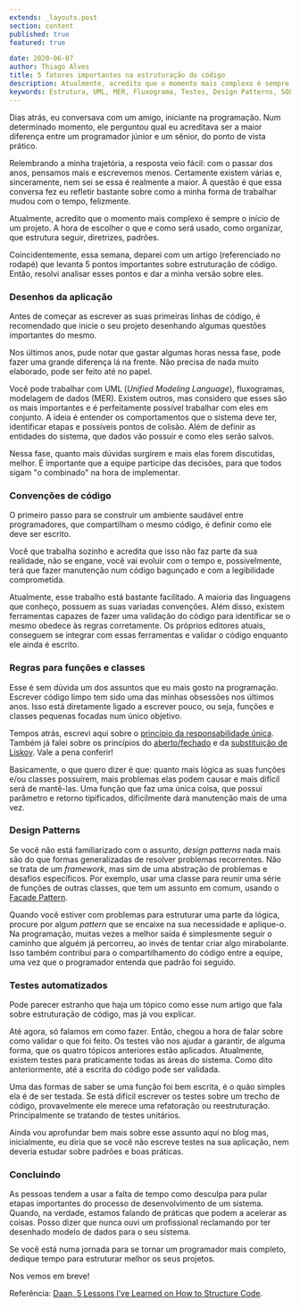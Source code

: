 ```yaml
---
extends: _layouts.post
section: content
published: true
featured: true

date: 2020-06-07
author: Thiago Alves
title: 5 fatores importantes na estruturação do código
description: Atualmente, acredito que o momento mais complexo é sempre o início de um projeto. A hora de escolher o que e como será usado, como organizar, que estrutura seguir, diretrizes, padrões.
keywords: Estrutura, UML, MER, Fluxograma, Testes, Design Patterns, SOLID
---
```


Dias atrás, eu conversava com um amigo, iniciante na programação. Num determinado momento, ele perguntou qual eu acreditava ser a maior diferença entre um programador júnior e um sênior, do ponto de vista prático.

Relembrando a minha trajetória, a resposta veio fácil: com o passar dos anos, pensamos mais e escrevemos menos. Certamente existem várias e, sinceramente, nem sei se essa é realmente a maior. A questão é que essa conversa fez eu refletir bastante sobre como a minha forma de trabalhar mudou com o tempo, felizmente.

Atualmente, acredito que o momento mais complexo é sempre o início de um projeto. A hora de escolher o que e como será usado, como organizar, que estrutura seguir, diretrizes, padrões.

Coincidentemente, essa semana, deparei com um artigo (referenciado no rodapé) que levanta 5 pontos importantes sobre estruturação de código. Então, resolvi analisar esses pontos e dar a minha versão sobre eles.

### Desenhos da aplicação

Antes de começar as escrever as suas primeiras linhas de código, é recomendado que inicie o seu projeto desenhando algumas questões importantes do mesmo.

Nos últimos anos, pude notar que gastar algumas horas nessa fase, pode fazer uma grande diferença lá na frente. Não precisa de nada muito elaborado, pode ser feito até no papel.

Você pode trabalhar com UML (_Unified Modeling Language_), fluxogramas, modelagem de dados (MER). Existem outros, mas considero que esses são os mais importantes e é perfeitamente possível trabalhar com eles em conjunto. A ideia é entender os comportamentos que o sistema deve ter, identificar etapas e possíveis pontos de colisão. Além de definir as entidades do sistema, que dados vão possuir e como eles serão salvos.

Nessa fase, quanto mais dúvidas surgirem e mais elas forem discutidas, melhor. É importante que a equipe participe das decisões, para que todos sigam "o combinado" na hora de implementar.

### Convenções de código

O primeiro passo para se construir um ambiente saudável entre programadores, que compartilham o mesmo código, é definir como ele deve ser escrito.

Você que trabalha sozinho e acredita que isso não faz parte da sua realidade, não se engane, você vai evoluir com o tempo e, possivelmente, terá que fazer manutenção num código bagunçado e com a legibilidade comprometida.

Atualmente, esse trabalho está bastante facilitado. A maioria das linguagens que conheço, possuem as suas variadas convenções. Além disso, existem ferramentas capazes de fazer uma validação do código para identificar se o mesmo obedece às regras corretamente. Os próprios editores atuais, conseguem se integrar com essas ferramentas e validar o código enquanto ele ainda é escrito.

### Regras para funções e classes

Esse é sem dúvida um dos assuntos que eu mais gosto na programação. Escrever código limpo tem sido uma das minhas obsessões nos últimos anos. Isso está diretamente ligado a escrever pouco, ou seja, funções e classes pequenas focadas num único objetivo.

Tempos atrás, escrevi aqui sobre o [princípio da responsabilidade única](/blog/clean-code-principio-da-responsabilidade-unica-do-solid). Também já falei sobre os princípios do [aberto/fechado](/blog/clean-code-principio-do-aberto-fechado-do-solid) e da [substituição de Liskov](/blog/solid-principio-da-substituicao-de-liskov). Vale a pena conferir!

Basicamente, o que quero dizer é que: quanto mais lógica as suas funções e/ou classes possuírem, mais problemas elas podem causar e mais difícil será de mantê-las. Uma função que faz uma única coisa, que possui parâmetro e retorno tipificados, dificilmente dará manutenção mais de uma vez.

### Design Patterns

Se você não está familiarizado com o assunto, _design patterns_ nada mais são do que formas generalizadas de resolver problemas recorrentes. Não se trata de um _framework_, mas sim de uma abstração de problemas e desafios específicos. Por exemplo, usar uma classe para reunir uma série de funções de outras classes, que tem um assunto em comum, usando o [Facade Pattern](https://en.wikipedia.org/wiki/Facade_pattern).

Quando você estiver com problemas para estruturar uma parte da lógica, procure por algum _pattern_ que se encaixe na sua necessidade e aplique-o. Na programação, muitas vezes a melhor saída é simplesmente seguir o caminho que alguém já percorreu, ao invés de tentar criar algo mirabolante. Isso também contribui para o compartilhamento do código entre a equipe, uma vez que o programador entenda que padrão foi seguido.

### Testes automatizados

Pode parecer estranho que haja um tópico como esse num artigo que fala sobre estruturação de código, mas já vou explicar.

Até agora, só falamos em como fazer. Então, chegou a hora de falar sobre como validar o que foi feito. Os testes vão nos ajudar a garantir, de alguma forma, que os quatro tópicos anteriores estão aplicados. Atualmente, existem testes para praticamente todas as áreas do sistema. Como dito anteriormente, até a escrita do código pode ser validada.

Uma das formas de saber se uma função foi bem escrita, é o quão simples ela é de ser testada. Se está difícil escrever os testes sobre um trecho de código, provavelmente ele merece uma refatoração ou reestruturação. Principalmente se tratando de testes unitários.

Ainda vou aprofundar bem mais sobre esse assunto aqui no blog mas, inicialmente, eu diria que se você não escreve testes na sua aplicação, nem deveria estudar sobre padrões e boas práticas.

### Concluindo

As pessoas tendem a usar a falta de tempo como desculpa para pular etapas importantes do processo de desenvolvimento de um sistema. Quando, na verdade, estamos falando de práticas que podem a acelerar as coisas. Posso dizer que nunca ouvi um profissional reclamando por ter desenhado modelo de dados para o seu sistema.

Se você está numa jornada para se tornar um programador mais completo, dedique tempo para estruturar melhor os seus projetos. 

Nos vemos em breve!

Referência: [Daan, 5 Lessons I’ve Learned on How to Structure Code](https://levelup.gitconnected.com/5-lessons-ive-learned-on-how-to-structure-code-6d662df0fd1f).

